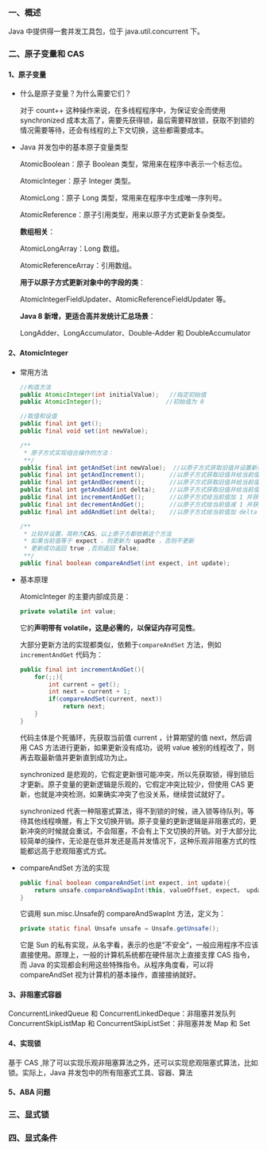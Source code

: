 ### 一、概述

Java 中提供得一套并发工具包，位于 java.util.concurrent 下。

### 二、原子变量和 CAS

#### 1、原子变量

- 什么是原子变量？为什么需要它们？

  对于 count++ 这种操作来说，在多线程程序中，为保证安全而使用 synchronized 成本太高了，需要先获得锁，最后需要释放锁，获取不到锁的情况需要等待，还会有线程的上下文切换，这些都需要成本。

- Java 并发包中的基本原子变量类型

  AtomicBoolean：原子 Boolean 类型，常用来在程序中表示一个标志位。

  AtomicInteger：原子 Integer 类型。

  AtomicLong：原子 Long 类型，常用来在程序中生成唯一序列号。

  AtomicReference：原子引用类型，用来以原子方式更新复杂类型。
  
  **数组相关**：
  
  AtomicLongArray：Long 数组。
  
  AtomicReferenceArray：引用数组。
  
  **用于以原子方式更新对象中的字段的类**：
  
  AtomicIntegerFieldUpdater、AtomicReferenceFieldUpdater 等。
  
  **Java 8 新增，更适合高并发统计汇总场景**：
  
  LongAdder、LongAccumulator、Double-Adder 和 DoubleAccumulator

#### 2、AtomicInteger

- 常用方法

  ```java
  //构造方法
  public AtomicInteger(int initialValue);	//指定初始值
  public AtomicInteger();				   //初始值为 0
  
  //取值和设值
  public final int get();
  public final void set(int newValue);
  
  /** 
   * 原子方式实现组合操作的方法：
   **/
  public final int getAndSet(int newValue);  //以原子方式获取旧值并设置新值
  public final int getAndIncrement();		//以原子方式获取旧值并给当前值加 1
  public final int getAndDecrement();		//以原子方式获取旧值并给当前值减 1
  public final int getAndAdd(int delta);	//以原子方式获取旧值并给当前值加 delta
  public final int incrementAndGet();		//以原子方式给当前值加 1 并获取新值
  public final int decrementAndGet();		//以原子方式给当前值减 1 并获取新值
  public final int addAndGet(int delta);	//以原子方式给当前值加 delta 并获取新值
  
  /**
   * 比较并设置，简称为CAS，以上原子方都依赖这个方法
   * 如果当前值等于 expect ，则更新为 upadte ，否则不更新
   * 更新成功返回 true ,否则返回 false;
   **/
  public final boolean compareAndSet(int expect, int update);	
  ```

- 基本原理

  AtomicInteger 的主要内部成员是：

  ```java
  private volatile int value;
  ```

  它的**声明带有 volatile，这是必需的，以保证内存可见性**。

  大部分更新方法的实现都类似，依赖于`compareAndSet` 方法，例如 `incrementAndGet` 代码为：

  ```java
  public final int incrementAndGet(){
      for(;;){
          int current = get();
          int next = current + 1;
          if(compareAndSet(current, next))
              return next;
      }
  }
  ```

  代码主体是个死循环，先获取当前值 current ，计算期望的值 next，然后调用 CAS 方法进行更新，如果更新没有成功，说明 value 被别的线程改了，则再去取最新值并更新直到成功为止。

  synchronized 是悲观的，它假定更新很可能冲突，所以先获取锁，得到锁后才更新。原子变量的更新逻辑是乐观的，它假定冲突比较少，但使用 CAS 更新，也就是冲突检测，如果确实冲突了也没关系，继续尝试就好了。

  synchronized 代表一种阻塞式算法，得不到锁的时候，进入锁等待队列，等待其他线程唤醒，有上下文切换开销。原子变量的更新逻辑是非阻塞式的，更新冲突的时候就会重试，不会阻塞，不会有上下文切换的开销。对于大部分比较简单的操作，无论是在低并发还是高并发情况下，这种乐观非阻塞方式的性能都远高于悲观阻塞式方式。
  
- compareAndSet 方法的实现

  ```java
  public final boolean compareAndSet(int expect, int update){
      return unsafe.compareAndSwapInt(this, valueOffset, expect， update);
  }
  ```

  它调用 sun.misc.Unsafe的 compareAndSwapInt 方法，定义为：

  ```java
  private static final Unsafe unsafe = Unsafe.getUnsafe();
  ```

  它是 Sun 的私有实现，从名字看，表示的也是”不安全“，一般应用程序不应该直接使用。原理上，一般的计算机系统都在硬件层次上直接支撑 CAS 指令，而 Java 的实现都会利用这些特殊指令。从程序角度看，可以将 compareAndSet 视为计算机的基本操作，直接接纳就好。

#### 3、非阻塞式容器

ConcurrentLinkedQueue 和 ConcurrentLinkedDeque：非阻塞并发队列
ConcurrentSkipListMap 和 ConcurrentSkipListSet：非阻塞并发 Map 和 Set

#### 4、实现锁

基于 CAS ,除了可以实现乐观非阻塞算法之外，还可以实现悲观阻塞式算法，比如锁。实际上，Java 并发包中的所有阻塞式工具、容器、算法

#### 5、ABA 问题



  

  

































### 三、显式锁



### 四、显式条件



